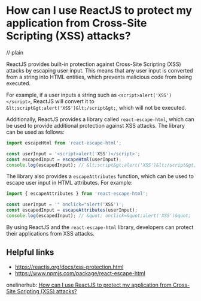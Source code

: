 # How can I use ReactJS to protect my application from Cross-Site Scripting (XSS) attacks?
// plain

ReactJS provides built-in protection against Cross-Site Scripting (XSS) attacks by escaping user input. This means that any user input is converted from a string into HTML entities, which prevents malicious code from being executed.

For example, if a user inputs a string such as `<script>alert('XSS')</script>`, ReactJS will convert it to `&lt;script&gt;alert('XSS')&lt;/script&gt;`, which will not be executed.

Additionally, ReactJS provides a library called `react-escape-html`, which can be used to provide additional protection against XSS attacks. The library can be used as follows:

```javascript
import escapeHtml from 'react-escape-html';

const userInput = '<script>alert('XSS')</script>';
const escapedInput = escapeHtml(userInput);
console.log(escapedInput); // &lt;script&gt;alert('XSS')&lt;/script&gt;
```

The library also provides a `escapeAttributes` function, which can be used to escape user input in HTML attributes. For example:

```javascript
import { escapeAttributes } from 'react-escape-html';

const userInput = '" onclick="alert('XSS')';
const escapedInput = escapeAttributes(userInput);
console.log(escapedInput); // &quot; onclick=&quot;alert('XSS')&quot;
```

By using ReactJS and the `react-escape-html` library, developers can protect their applications from XSS attacks.

## Helpful links
- https://reactjs.org/docs/xss-protection.html
- https://www.npmjs.com/package/react-escape-html

onelinerhub: [How can I use ReactJS to protect my application from Cross-Site Scripting (XSS) attacks?](https://onelinerhub.com/reactjs/how-can-i-use-reactjs-to-protect-my-application-from-cross-site-scripting--xss--attacks)